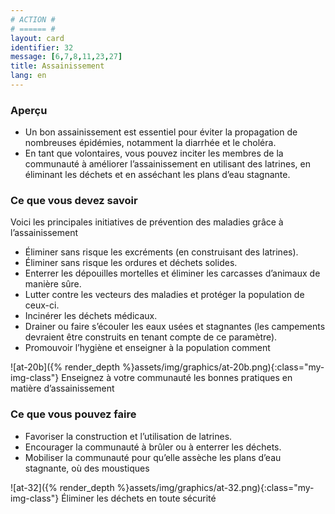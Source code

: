 ```yaml
---
# ACTION #
# ====== #
layout: card
identifier: 32
message: [6,7,8,11,23,27]
title: Assainissement
lang: en
---
```


### Aperçu

- Un bon assainissement est essentiel pour éviter la propagation de nombreuses épidémies, notamment la diarrhée et le choléra.
- En tant que volontaires, vous pouvez inciter les membres de la communauté à améliorer l’assainissement en utilisant des latrines, en éliminant les déchets et en asséchant les plans d’eau stagnante.

### Ce que vous devez savoir
Voici les principales initiatives de prévention des maladies grâce à l’assainissement
- Éliminer sans risque les excréments (en construisant des latrines).
- Éliminer sans risque les ordures et déchets solides.
- Enterrer les dépouilles mortelles et éliminer les carcasses d’animaux de manière sûre.
- Lutter contre les vecteurs des maladies et protéger la population de ceux-ci.
- Incinérer les déchets médicaux.
- Drainer ou faire s’écouler les eaux usées et stagnantes (les campements devraient être construits en tenant compte de ce paramètre).
- Promouvoir l’hygiène et enseigner à la population comment

![at-20b]({% render_depth %}assets/img/graphics/at-20b.png){:class="my-img-class"}
Enseignez à votre communauté les bonnes pratiques en matière d’assainissement

### Ce que vous pouvez faire
- Favoriser la construction et l’utilisation de latrines.
- Encourager la communauté à brûler ou à enterrer les déchets.
- Mobiliser la communauté pour qu’elle assèche les plans d’eau stagnante, où des moustiques

![at-32]({% render_depth %}assets/img/graphics/at-32.png){:class="my-img-class"}
Éliminer les déchets en toute sécurité
